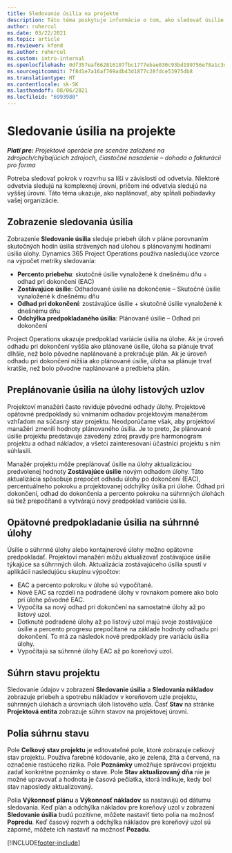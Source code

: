 ```yaml
---
title: Sledovanie úsilia na projekte
description: Táto téma poskytuje informácie o tom, ako sledovať úsilie na projekte a priebeh prác.
author: ruhercul
ms.date: 03/22/2021
ms.topic: article
ms.reviewer: kfend
ms.author: ruhercul
ms.custom: intro-internal
ms.openlocfilehash: 0df357eaf662816107fbc1777ebae030c93bd199756e78a1c3d59155dc64d38f
ms.sourcegitcommit: 7f8d1e7a16af769adb43d1877c28fdce53975db8
ms.translationtype: HT
ms.contentlocale: sk-SK
ms.lasthandoff: 08/06/2021
ms.locfileid: "6993980"
---
```

# <a name="project-effort-tracking"></a>Sledovanie úsilia na projekte

_**Platí pre:** Projektové operácie pre scenáre založené na zdrojoch/chýbajúcich zdrojoch, čiastočné nasadenie – dohoda o fakturácii pro forma_

Potreba sledovať pokrok v rozvrhu sa líši v závislosti od odvetvia. Niektoré odvetvia sledujú na komplexnej úrovni, pričom iné odvetvia sledujú na vyššej úrovni. Táto téma ukazuje, ako naplánovať, aby spĺňali požiadavky vašej organizácie.

## <a name="effort-tracking-view"></a>Zobrazenie sledovania úsilia

Zobrazenie **Sledovanie úsilia** sleduje priebeh úloh v pláne porovnaním skutočných hodín úsilia strávených nad úlohou s plánovanými hodinami úsilia úlohy. Dynamics 365 Project Operations používa nasledujúce vzorce na výpočet metriky sledovania:

- **Percento priebehu**: skutočné úsilie vynaložené k dnešnému dňu ÷ odhad pri dokončení (EAC) 
- **Zostávajúce úsilie**: Odhadované úsilie na dokončenie – Skutočné úsilie vynaložené k dnešnému dňu 
- **Odhad pri dokončení**: zostávajúce úsilie + skutočné úsilie vynaložené k dnešnému dňu 
- **Odchýlka predpokladaného úsilia**: Plánované úsilie – Odhad pri dokončení

Project Operations ukazuje predpoklad variácie úsilia na úlohe. Ak je úroveň odhadu pri dokončení vyššia ako plánované úsilie, úloha sa plánuje trvať dlhšie, než bolo pôvodne naplánované a prekračuje plán. Ak je úroveň odhadu pri dokončení nižšia ako plánované úsilie, úloha sa plánuje trvať kratšie, než bolo pôvodne naplánované a predbieha plán.

## <a name="reprojecting-effort-on-leaf-node-tasks"></a>Preplánovanie úsilia na úlohy listových uzlov

Projektoví manažéri často reviduje pôvodné odhady úlohy. Projektové opätovné predpoklady sú vnímaním odhadov projektovým manažérom vzhľadom na súčasný stav projektu. Neodporúčame však, aby projektoví manažéri zmenili hodnoty plánovaného úsilia. Je to preto, že plánované úsilie projektu predstavuje zavedený zdroj pravdy pre harmonogram projektu a odhad nákladov, a všetci zainteresovaní účastníci projektu s ním súhlasili.

Manažér projektu môže preplánovať úsilie na úlohy aktualizáciou predvolenej hodnoty **Zostávajúce úsilie** novým odhadom úlohy. Táto aktualizácia spôsobuje prepočet odhadu úlohy po dokončení (EAC), percentuálneho pokroku a projektovanej odchýlky úsilia pri úlohe. Odhad pri dokončení, odhad do dokončenia a percento pokroku na súhrnných úlohách sú tiež prepočítané a vytvárajú nový predpoklad variácie úsilia.

## <a name="reprojection-of-effort-on-summary-tasks"></a>Opätovné predpokladanie úsilia na súhrnné úlohy

Úsilie o súhrnné úlohy alebo kontajnerové úlohy možno opätovne predpokladať. Projektoví manažéri môžu aktualizovať zostávajúce úsilie týkajúce sa súhrnných úloh. Aktualizácia zostávajúceho úsilia spustí v aplikácii nasledujúcu skupinu výpočtov:

- EAC a percento pokroku v úlohe sú vypočítané.
- Nové EAC sa rozdelí na podradené úlohy v rovnakom pomere ako bolo pri úlohe pôvodné EAC.
- Vypočíta sa nový odhad pri dokončení na samostatné úlohy až po listový uzol. 
- Dotknuté podradené úlohy až po listový uzol majú svoje zostávajúce úsilie a percento progresu prepočítané na základe hodnoty odhadu pri dokončení. To má za následok nové predpoklady pre variáciu úsilia úlohy. 
- Vypočítajú sa súhrnné úlohy EAC až po koreňový uzol.


## <a name="project-status-summary"></a>Súhrn stavu projektu

Sledovanie údajov v zobrazení **Sledovanie úsilia** a **Sledovania nákladov** zobrazuje priebeh a spotrebu nákladov v koreňovom uzle projektu, súhrnných úlohách a úrovniach úloh listového uzla. Časť **Stav** na stránke **Projektová entita** zobrazuje súhrn stavov na projektovej úrovni.

## <a name="status-summary-fields"></a>Polia súhrnu stavu

Pole **Celkový stav projektu** je editovateľné pole, ktoré zobrazuje celkový stav projektu. Používa farebné kódovanie, ako je zelená, žltá a červená, na označenie rastúceho rizika. Pole **Poznámky** umožňuje správcovi projektu zadať konkrétne poznámky o stave. Pole **Stav aktualizovaný dňa** nie je možné upravovať a hodnota je časová pečiatka, ktorá indikuje, kedy bol stav naposledy aktualizovaný.

Polia **Výkonnosť plánu** a **Výkonnosť nákladov** sa nastavujú od dátumu sledovania. Keď plán a odchýlka nákladov pre koreňový uzol v zobrazení **Sledovanie úsilia** budú pozitívne, môžete nastaviť tieto polia na možnosť **Popredu**. Keď časový rozvrh a odchýlka nákladov pre koreňový uzol sú záporné, môžete ich nastaviť na možnosť **Pozadu**.


[!INCLUDE[footer-include](../includes/footer-banner.md)]
